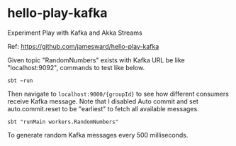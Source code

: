 # hello-play-kafka
Experiment Play with Kafka and Akka Streams

Ref: https://github.com/jamesward/hello-play-kafka

Given topic "RandomNumbers" exists with Kafka URL be like "localhost:9092", commands to test like below.

```
sbt ~run
```
Then navigate to `localhost:9000/{groupId}` to see how different consumers receive Kafka message. Note that I disabled Auto commit and set auto.commit.reset to be "earliest" to fetch all available messages.


```
sbt "runMain workers.RandomNumbers"
```
To generate random Kafka messages every 500 milliseconds.

